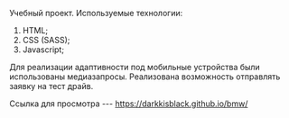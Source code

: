 Учебный проект.
Используемые технологии:
1. HTML;
2. CSS (SASS);
3. Javascript;

Для реализации адаптивности под мобильные устройства были использованы медиазапросы.
Реализована возможность отправлять заявку на тест драйв.

Ссылка для просмотра --- https://darkkisblack.github.io/bmw/
